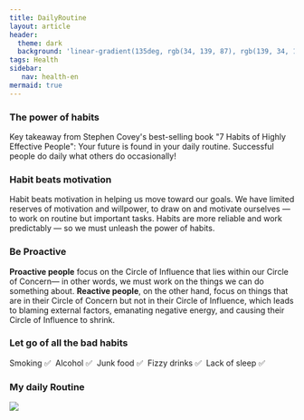 ```yaml
---
title: DailyRoutine
layout: article
header:
  theme: dark
  background: 'linear-gradient(135deg, rgb(34, 139, 87), rgb(139, 34, 139))' 
tags: Health
sidebar: 
   nav: health-en
mermaid: true   
--- 
```


### The power of habits
Key takeaway from Stephen Covey's best-selling book "7 Habits of Highly Effective People":
Your future is found in your daily routine. Successful people do daily what others do occasionally!

### Habit beats motivation
Habit beats motivation in helping us move toward our goals. 
We have limited reserves of motivation and willpower, to draw on and motivate ourselves — to work on routine but important tasks. Habits are more reliable and work predictably — so we must unleash the power of habits.

### Be Proactive
**Proactive people** focus on the Circle of Influence that lies within our Circle of Concern— in other words, we must work on the things we can do something about.
**Reactive people**, on the other hand, focus on things that are in their Circle of Concern but not in their Circle of Influence, which leads to blaming external factors, emanating negative energy, and causing their Circle of Influence to shrink.

### Let go of all the bad habits
Smoking ✅&nbsp;
Alcohol ✅&nbsp; 
Junk food ✅&nbsp;
Fizzy drinks ✅&nbsp;
Lack of sleep ✅&nbsp;

### My daily Routine

[![](https://mermaid.ink/img/pako:eNpVj7FuwzAMRH-F4JypRTpoLNIxU4YuWgibthTbZEBRKIIg_16pSIFkIx7vyLsbDjoyBjxrNeFrFM--MhzVJMsMptWzcBSAg2VZ4A3mlUrhAjrBDzlbgH2A45_k02pJ4MyeArx3Ch1_kTefM5WLqnRj0vbrxci0TFQ8wMc_O7mxD6mleNzq8FttaZGeCZX0cOEON7aN8tgK3foyoifeOGJo40i2RIxybzqqrqerDBjcKu-wXsbW5ZBpNtowTLQWvv8CwchdlQ?type=png)](https://mermaid.live/edit#pako:eNpVj7FuwzAMRH-F4JypRTpoLNIxU4YuWgibthTbZEBRKIIg_16pSIFkIx7vyLsbDjoyBjxrNeFrFM--MhzVJMsMptWzcBSAg2VZ4A3mlUrhAjrBDzlbgH2A45_k02pJ4MyeArx3Ch1_kTefM5WLqnRj0vbrxci0TFQ8wMc_O7mxD6mleNzq8FttaZGeCZX0cOEON7aN8tgK3foyoifeOGJo40i2RIxybzqqrqerDBjcKu-wXsbW5ZBpNtowTLQWvv8CwchdlQ)





